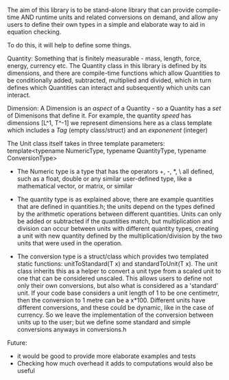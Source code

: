 The aim of this library is to be  stand-alone library that can provide compile-time AND runtime units
and related conversions on demand, and allow any users to define their own types in a simple and elaborate way
to aid in equation checking. 

To do this, it will help to define some things.

Quantity: Something that is finitely measurable - mass, length, force, energy, currency etc.
The Quantity class in this library is defined by its dimensions, and there are compile-time functions which
allow Quantities to be conditionally added, subtracted, multiplied and divided, which in turn defines which 
Quantities can interact and subsequently which units can interact.

Dimension: A Dimension is an _aspect_ of a Quantity - so a Quantity has a _set_ of Dimenisons that define it.
    For example, the quantity _speed_ has dimensions [L^1, T^-1]
    we represent dimensions here as a class template which includes a _Tag_ (empty class/struct) and an _exponenent_ (integer)

The Unit class itself takes in three template parameters:
template<typename NumericType, typename QuantityType, typename ConversionType>
- The Numeric type is a type that has the operators +, -, *, \ all defined, such as a float, double or any similar user-defined type,
    like a mathematical vector, or matrix, or similar

- The quantity type is as explained above, there are example quantities that are defined in quantities.h; the units depend on
the types defined by the arithmetic operations between different quantities. Units can only be added or subtracted if the quantities match,
but multiplication and division can occur between units with different quantity types, creating a unit with new quantity defined
by the multiplication/division by the two units that were used in the operation.

- The conversion type is a struct/class which provides two templated static functions: unitToStandard<T>(T x) and standardToUnit<T>(T x).
The unit class inherits this as a helper to convert a unit type from a scaled unit to one that can be considered unscaled.
This allows users to define not only their own conversions, but also what is considered as a 'standard' unit.
If your code base considers a unit length of 1 to be one centimetrr, then the conversion to 1 metre can be a x*100.
Different units have different conversions, and these could be dynamic, like in the case of currency. So we leave the implementation 
of the conversion between units up to the user; but we define some standard and simple conversions anyways in conversions.h

Future:
 - it would be good to provide more elaborate examples and tests
 - Checking how much overhead it adds to computations would also be useful
